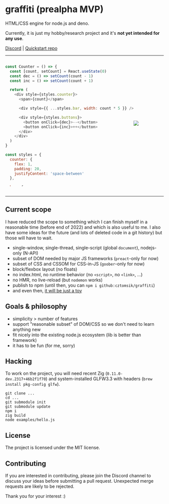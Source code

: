 # graffiti (prealpha MVP)
HTML/CSS engine for node.js and deno.

Currently, it is just my hobby/research project and it's **not yet intended for
any use**.

[Discord](https://discord.gg/zQwyzFb)
| [Quickstart repo](https://github.com/cztomsik/hello-graffiti/)

---

<div style="display: flex; align-items: center">
<div style="max-height: 400px; overflow-y: scroll">

```javascript
const Counter = () => {
  const [count, setCount] = React.useState(0)
  const dec = () => setCount(count - 1)
  const inc = () => setCount(count + 1)

  return (
    <div style={styles.counter}>
      <span>{count}</span>

      <div style={{ ...styles.bar, width: count * 5 }} />

      <div style={styles.buttons}>
        <button onClick={dec}>--</button>
        <button onClick={inc}>++</button>
      </div>
    </div>
  )
}

const styles = {
  counter: {
    flex: 1,
    padding: 20,
    justifyContent: 'space-between'
  },

  bar: {
    backgroundColor: '#ff0000',
    height: 20
  },

  buttons: {
    flexDirection: 'row',
    justifyContent: 'space-between'
  }
}
```
</div>
<img src="https://github.com/cztomsik/graffiti/raw/936b6e4bb5a51e138910a9315ecb91332012afb0/docs/images/counter.gif" />
</div>
<br>

---

## Current scope
I have reduced the scope to something which I can finish myself in a reasonable
time (before end of 2022) and which is also useful to me. I also have some ideas
for the future (and lots of deleted code in a git history) but those will have
to wait.

- single-window, single-thread, single-script (global `document`), nodejs-only
  (N-API)
- subset of DOM needed by major JS frameworks (`preact`-only for now)
- subset of CSS and CSSOM for CSS-in-JS (`goober`-only for now)
- block/flexbox layout (no floats)
- no index.html, no runtime behavior (no `<script>`, no `<link>`, ...)
- no HMR, no live-reload (but `nodemon` works)
- publish to npm (until then, you can `npm i github:cztomsik/graffiti`)
- and even then, [it will be just a
  toy](https://www.cmyr.net/blog/gui-framework-ingredients.html)

## Goals & philosophy
- simplicity > number of features
- support "reasonable subset" of DOM/CSS so we don't need to learn anything new
- fit nicely into the existing node.js ecosystem (lib is better than framework)
- it has to be fun (for me, sorry)

## Hacking
To work on the project, you will need recent Zig (`0.11.0-dev.2317+46b2f1f70`)
and system-installed GLFW3.3 with headers (`brew install pkg-config glfw`).

```
git clone ...
cd ...
git submodule init
git submodule update
npm i
zig build
node examples/hello.js
```

## License
The project is licensed under the MIT license.

## Contributing
If you are interested in contributing, please join the Discord channel to
discuss your ideas before submitting a pull request. Unexpected merge requests
are likely to be rejected.

Thank you for your interest :)
